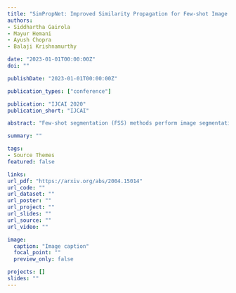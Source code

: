 ```yaml
---
title: "SimPropNet: Improved Similarity Propagation for Few-shot Image Segmentation"
authors:
- Siddhartha Gairola
- Mayur Hemani
- Ayush Chopra
- Balaji Krishnamurthy

date: "2023-01-01T00:00:00Z"
doi: ""

publishDate: "2023-01-01T00:00:00Z"

publication_types: ["conference"]

publication: "IJCAI 2020"
publication_short: "IJCAI"

abstract: "Few-shot segmentation (FSS) methods perform image segmentation for a particular object class in a target (query) image, using a small set of (support) image-mask pairs. Recent deep neural network based FSS methods leverage high-dimensional feature similarity between the foreground features of the support images and the query image features. In this work, we demonstrate gaps in the utilization of this similarity information in existing methods, and present a framework - SimPropNet, to bridge those gaps. We propose to jointly predict the support and query masks to force the support features to share characteristics with the query features. We also propose to utilize similarities in the background regions of the query and support images using a novel foreground-background attentive fusion mechanism. Our method achieves state-of-the-art results for one-shot and five-shot segmentation on the PASCAL-5i dataset. The paper includes detailed analysis and ablation studies for the proposed improvements and quantitative comparisons with contemporary methods."

summary: ""

tags:
- Source Themes
featured: false

links:
url_pdf: "https://arxiv.org/abs/2004.15014"
url_code: ""
url_dataset: ""
url_poster: ""
url_project: ""
url_slides: ""
url_source: ""
url_video: ""

image:
  caption: "Image caption"
  focal_point: ""
  preview_only: false

projects: []
slides: ""
---
```

